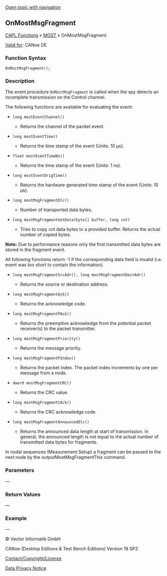 [Open topic with navigation](../../../../../CANoeDEFamily.htm#Topics/CAPLFunctions/MOST/EventProcedures/CAPLfunctionOnMOSTMsgFragment.md)

## OnMostMsgFragment

[CAPL Functions](../../CAPLfunctions.md) » [MOST](../CAPLfunctionsMOSTOverview.md) » OnMostMsgFragment

[Valid for](../../../Shared/FeatureAvailability.md): CANoe DE

### Function Syntax

```plaintext
OnMostMsgFragment();
```

### Description

The event procedure `OnMostMsgFragment` is called when the spy detects an incomplete transmission on the Control channel.

The following functions are available for evaluating the event:

- `long mostEventChannel()`
  - Returns the channel of the packet event.

- `long mostEventTime()`
  - Returns the time stamp of the event (Units: 10 µs).

- `float mostEventTimeNs()`
  - Returns the time stamp of the event (Units: 1 ns).

- `long mostEventOrigTime()`
  - Returns the hardware generated time stamp of the event (Units: 10 µs).

- `long mostMsgFragmentDlc()`
  - Number of transported data bytes.

- `long mostMsgFragmentGetData(byte[] buffer, long cnt)`
  - Tries to copy cnt data bytes to a provided buffer. Returns the actual number of copied bytes.

**Note:** Due to performance reasons only the first transmitted data bytes are stored in the fragment event.

All following functions return -1 if the corresponding data field is invalid (i.e. event was too short to contain the information).

- `long mostMsgFragmentSrcAdr(), long mostMsgFragmentDestAdr()`
  - Returns the source or destination address.

- `long mostMsgFragmentAck()`
  - Returns the acknowledge code.

- `long mostMsgFragmentPAck()`
  - Returns the preemptive acknowledge from the potential packet receiver(s) to the packet transmitter.

- `long mostMsgFragmentPriority()`
  - Returns the message priority.

- `long mostMsgFragmentPIndex()`
  - Returns the packet index. The packet index increments by one per message from a node.

- `dword mostMsgFragmentCRC()`
  - Returns the CRC value.

- `long mostMsgFragmentCAck()`
  - Returns the CRC acknowledge code.

- `long mostMsgFragmentAnnouncedDlc()`
  - Returns the announced data length at start of transmission. In general, the announced length is not equal to the actual number of transmitted data bytes for fragments.

In nodal sequences (Measurement Setup) a fragment can be passed to the next node by the outputMostMsgFragmentThis command.

### Parameters

—

### Return Values

—

### Example

—

© Vector Informatik GmbH

CANoe (Desktop Editions & Test Bench Editions) Version 18 SP3

[Contact/Copyright/License](../../../Shared/ContactCopyrightLicense.md)

[Data Privacy Notice](https://www.vector.com/int/en/company/get-info/privacy-policy/)
